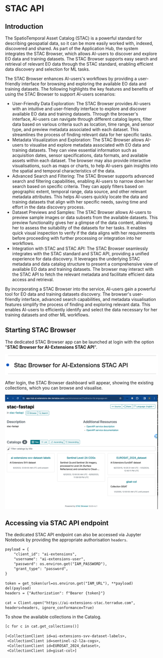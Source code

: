 # STAC API

## Introduction
The SpatioTemporal Asset Catalog (STAC) is a powerful standard for describing geospatial data, so it can be more easily worked with, indexed, discovered and shared. As part of the Application Hub, the system integrates the STAC Browser, which allows AI-users to discover and explore EO data and training datasets. The STAC Browser supports easy search and retrieval of relevant EO data through the STAC standard, enabling efficient data discovery and selection for ML tasks.

The STAC Browser enhances AI-users's workflows by providing a user-friendly interface for browsing and exploring the available EO data and training datasets. The following highlights the key features and benefits of using the STAC Browser to support AI-users scenarios:

* User-Friendly Data Exploration: The STAC Browser provides AI-users with an intuitive and user-friendly interface to explore and discover available EO data and training datasets. Through the browser's interface, AI-users can navigate through different catalog layers, filter data based on various criteria such as location, time range, and sensor type, and preview metadata associated with each dataset. This streamlines the process of finding relevant data for her specific tasks.
* Metadata Visualization and Exploration: The STAC Browser allows AI-users to visualise and explore metadata associated with EO data and training datasets. They can view essential information such as acquisition dates, sensor specifications, data formats, and available assets within each dataset. The browser may also provide interactive visualisations, such as maps or charts, to help AI-users gain insights into the spatial and temporal characteristics of the data.
* Advanced Search and Filtering: The STAC Browser supports advanced search and filtering capabilities, enabling AI-users to narrow down her search based on specific criteria. They can apply filters based on geographic extent, temporal range, data source, and other relevant metadata attributes. This helps AI-users quickly locate the data and training datasets that align with her specific needs, saving time and effort in the data discovery process.
* Dataset Previews and Samples: The STAC Browser allows AI-users to preview sample images or data subsets from the available datasets. This preview functionality gives her a glimpse of the data content, allowing her to assess the suitability of the datasets for her tasks. It enables quick visual inspection to verify if the data aligns with her requirements before proceeding with further processing or integration into her workflows.
* Integration with STAC and STAC API: The STAC Browser seamlessly integrates with the STAC standard and STAC API, providing a unified experience for data discovery. It leverages the underlying STAC metadata and data catalog structure to present a comprehensive view of available EO data and training datasets. The browser may interact with the STAC API to fetch the relevant metadata and facilitate efficient data access and retrieval.

By incorporating a STAC Browser into the service, AI-users gain a powerful tool for EO data and training datasets discovery. The browser's user-friendly interface, advanced search capabilities, and metadata visualisation features simplify the process of finding and exploring relevant data. This enables AI-users to efficiently identify and select the data necessary for her training datasets and other ML workflows.

## Starting STAC Browser
The dedicated STAC Browser app can be launched at login with the option "**STAC Browser for AI-Extensions STAC API**".

![image](./imgs/login_choice_STAC.png)

After login, the STAC Browser dashboard will appear, showing the existing collections, which you can browse and visualise. 

![image](./imgs/stac-api.png)

## Accessing via STAC API endpoint
The dedicated STAC API endpoint can also be accessed via Jupyter Notebook by providing the appropriate authorisation `headers`. 

```
payload = {
    "client_id": "ai-extensions",
    "username": "ai-extensions-user",
    "password": os.environ.get("IAM_PASSWORD"),
    "grant_type": "password",
}

token = get_token(url=os.environ.get("IAM_URL"), **payload)
del(payload)
headers = {"Authorization": f"Bearer {token}"}

cat = Client.open("https://ai-extensions-stac.terradue.com", headers=headers, ignore_conformance=True)
```
To show the available collections in the Catalog.
```
[c for c in cat.get_collections()]

[<CollectionClient id=ai-extensions-svv-dataset-labels>,
 <CollectionClient id=sentinel-s2-l2a-cogs>,
 <CollectionClient id=EUROSAT_2024_dataset>,
 <CollectionClient id=gisat-col>]
```